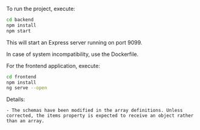 To run the project, execute:

```bash
cd backend
npm install
npm start
```

This will start an Express server running on port 9099.

In case of system incompatibility, use the Dockerfile.

For the frontend application, execute:

```bash
cd frontend
npm install
ng serve --open
```

Details:

    - The schemas have been modified in the array definitions. Unless corrected, the items property is expected to receive an object rather than an array.

